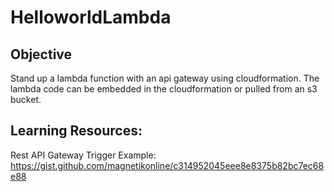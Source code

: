 # HelloworldLambda

## Objective
Stand up a lambda function with an api gateway using cloudformation. The lambda code can be embedded in the cloudformation or pulled from an s3 bucket.

## Learning Resources:
Rest API Gateway Trigger Example: https://gist.github.com/magnetikonline/c314952045eee8e8375b82bc7ec68e88
